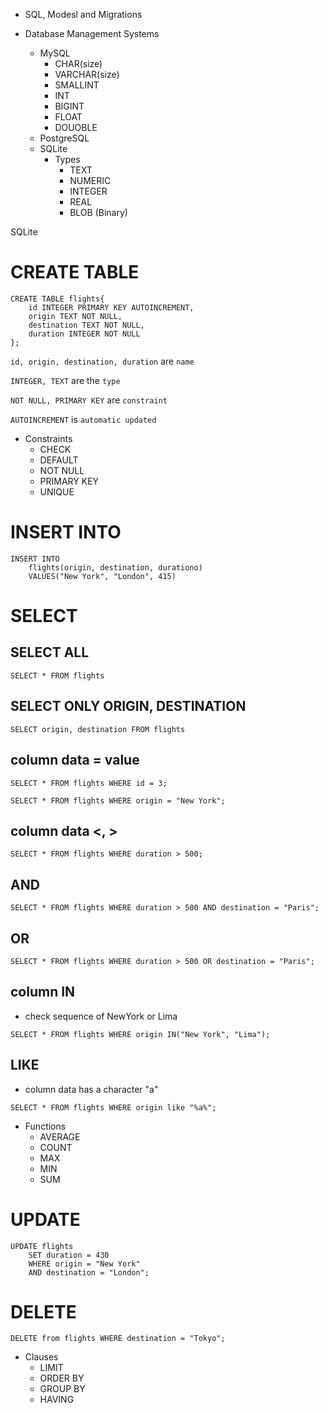 * SQL, Modesl and Migrations

* Database Management Systems
	* MySQL
		* CHAR(size)
		* VARCHAR(size)
		* SMALLINT
		* INT
		* BIGINT
		* FLOAT
		* DOUOBLE
	* PostgreSQL
	* SQLite
		* Types
			* TEXT
			* NUMERIC
			* INTEGER
			* REAL
			* BLOB (Binary)


SQLite
# CREATE TABLE
```
CREATE TABLE flights{
	id INTEGER PRIMARY KEY AUTOINCREMENT,
	origin TEXT NOT NULL,
	destination TEXT NOT NULL,
	duration INTEGER NOT NULL
};
```

```id, origin, destination, duration``` are ```name```

```INTEGER, TEXT``` are the ```type```

```NOT NULL, PRIMARY KEY``` are ```constraint```

```AUTOINCREMENT``` is ```automatic updated```

* Constraints
	* CHECK
	* DEFAULT
	* NOT NULL
	* PRIMARY KEY
	* UNIQUE
	
# INSERT INTO
```
INSERT INTO 
	flights(origin, destination, durationo) 
	VALUES("New York", "London", 415)
```

# SELECT
## SELECT ALL
```
SELECT * FROM flights
```
## SELECT ONLY ORIGIN, DESTINATION
```
SELECT origin, destination FROM flights
```

## column data = value
```
SELECT * FROM flights WHERE id = 3;
```

```
SELECT * FROM flights WHERE origin = "New York";
```

## column data <, >
```
SELECT * FROM flights WHERE duration > 500;
```

## AND
```
SELECT * FROM flights WHERE duration > 500 AND destination = "Paris";
```

## OR
```
SELECT * FROM flights WHERE duration > 500 OR destination = "Paris";
```

## column IN
* check sequence of NewYork or Lima
```
SELECT * FROM flights WHERE origin IN("New York", "Lima");
```

## LIKE
* column data has a character "a"
```
SELECT * FROM flights WHERE origin like "%a%";
```
* Functions
	* AVERAGE
	* COUNT
	* MAX
	* MIN
	* SUM

# UPDATE
```
UPDATE flights
	SET duration = 430
	WHERE origin = "New York"
	AND destination = "London";
```

# DELETE
```
DELETE from flights WHERE destination = "Tokyo";
```

* Clauses
	* LIMIT
	* ORDER BY
	* GROUP BY
	* HAVING